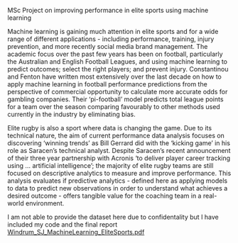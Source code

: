 MSc Project on improving performance in elite sports using machine learning

Machine learning is gaining much attention in elite sports and for a wide range of different applications - including performance, training, injury prevention, and more recently social media brand management. The academic focus over the past few years has been on football, particularly the Australian and English Football Leagues, and using machine learning to predict outcomes; select the right players; and prevent injury. Constantinou and Fenton have written most extensively over the last decade on how to apply machine learning in football performance predictions from the perspective of commercial opportunity to calculate more accurate odds for gambling companies. Their ‘pi-football’ model predicts total league points for a team over the season comparing favourably to other methods used currently in the industry by eliminating bias.

Elite rugby is also a sport where data is changing the game. Due to its technical nature, the aim of current performance data analysis focuses on discovering ‘winning trends’ as Bill Gerrard did with the ‘kicking game’ in his role as Saracen’s technical analyst. Despite Saracen’s recent announcement of their three year partnership with Acronis ‘to deliver player career tracking using … artificial intelligence’; the majority of elite rugby teams are still focused on descriptive analytics to measure and improve performance. This analysis evaluates if predictive analytics - defined here as applying models to data to predict new observations in order to understand what achieves a desired outcome - offers tangible value for the coaching team in a real-world environment.

I am not able to provide the dataset here due to confidentality but I have included my code and the final report [Windrum_SJ_MachineLearning_EliteSports.pdf](https://github.com/SarahWindrum/machinelearning-elitesports/files/10685881/Windrum_SJ_MachineLearning_EliteSports.pdf)
